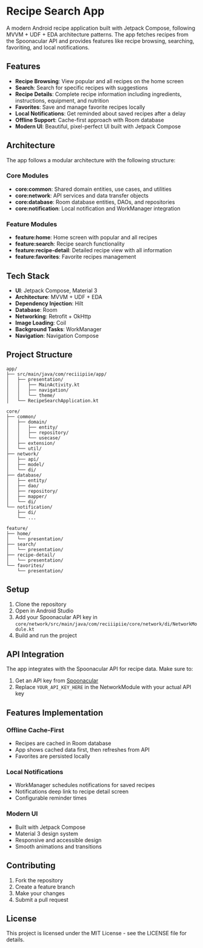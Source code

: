 # Recipe Search App

A modern Android recipe application built with Jetpack Compose, following MVVM + UDF + EDA architecture patterns. The app fetches recipes from the Spoonacular API and provides features like recipe browsing, searching, favoriting, and local notifications.

## Features

- **Recipe Browsing**: View popular and all recipes on the home screen
- **Search**: Search for specific recipes with suggestions
- **Recipe Details**: Complete recipe information including ingredients, instructions, equipment, and nutrition
- **Favorites**: Save and manage favorite recipes locally
- **Local Notifications**: Get reminded about saved recipes after a delay
- **Offline Support**: Cache-first approach with Room database
- **Modern UI**: Beautiful, pixel-perfect UI built with Jetpack Compose

## Architecture

The app follows a modular architecture with the following structure:

### Core Modules
- **core:common**: Shared domain entities, use cases, and utilities
- **core:network**: API services and data transfer objects
- **core:database**: Room database entities, DAOs, and repositories
- **core:notification**: Local notification and WorkManager integration

### Feature Modules
- **feature:home**: Home screen with popular and all recipes
- **feature:search**: Recipe search functionality
- **feature:recipe-detail**: Detailed recipe view with all information
- **feature:favorites**: Favorite recipes management

## Tech Stack

- **UI**: Jetpack Compose, Material 3
- **Architecture**: MVVM + UDF + EDA
- **Dependency Injection**: Hilt
- **Database**: Room
- **Networking**: Retrofit + OkHttp
- **Image Loading**: Coil
- **Background Tasks**: WorkManager
- **Navigation**: Navigation Compose

## Project Structure

```
app/
├── src/main/java/com/reciiipiie/app/
│   ├── presentation/
│   │   ├── MainActivity.kt
│   │   ├── navigation/
│   │   └── theme/
│   └── RecipeSearchApplication.kt

core/
├── common/
│   ├── domain/
│   │   ├── entity/
│   │   ├── repository/
│   │   └── usecase/
│   ├── extension/
│   └── util/
├── network/
│   ├── api/
│   ├── model/
│   └── di/
├── database/
│   ├── entity/
│   ├── dao/
│   ├── repository/
│   ├── mapper/
│   └── di/
└── notification/
    ├── di/
    └── ...

feature/
├── home/
│   └── presentation/
├── search/
│   └── presentation/
├── recipe-detail/
│   └── presentation/
└── favorites/
    └── presentation/
```

## Setup

1. Clone the repository
2. Open in Android Studio
3. Add your Spoonacular API key in `core/network/src/main/java/com/reciiipiie/core/network/di/NetworkModule.kt`
4. Build and run the project

## API Integration

The app integrates with the Spoonacular API for recipe data. Make sure to:
1. Get an API key from [Spoonacular](https://spoonacular.com/food-api)
2. Replace `YOUR_API_KEY_HERE` in the NetworkModule with your actual API key

## Features Implementation

### Offline Cache-First
- Recipes are cached in Room database
- App shows cached data first, then refreshes from API
- Favorites are persisted locally

### Local Notifications
- WorkManager schedules notifications for saved recipes
- Notifications deep link to recipe detail screen
- Configurable reminder times

### Modern UI
- Built with Jetpack Compose
- Material 3 design system
- Responsive and accessible design
- Smooth animations and transitions

## Contributing

1. Fork the repository
2. Create a feature branch
3. Make your changes
4. Submit a pull request

## License

This project is licensed under the MIT License - see the LICENSE file for details.